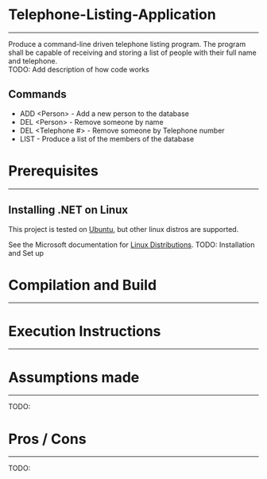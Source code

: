 # Telephone-Listing-Application
---
Produce a command-line driven telephone listing program. The program shall be capable of receiving and storing a list of people with their full name and telephone. <br>
TODO: Add description of how code works

## Commands
* ADD <Person\> - Add a new person to the database
* DEL <Person\> - Remove someone by name
* DEL <Telephone #> - Remove someone by Telephone number
* LIST - Produce a list of the members of the database

# Prerequisites
---
## Installing .NET on Linux
This project is tested on [Ubuntu](https://docs.microsoft.com/en-us/dotnet/core/install/linux-ubuntu), but other linux distros are supported. <br>

See the Microsoft documentation for [Linux Distributions](https://docs.microsoft.com/en-us/dotnet/core/install/linux).
TODO: Installation and Set up

# Compilation and Build
---

# Execution Instructions
---

# Assumptions made
---
TODO:

# Pros / Cons
---
TODO:
